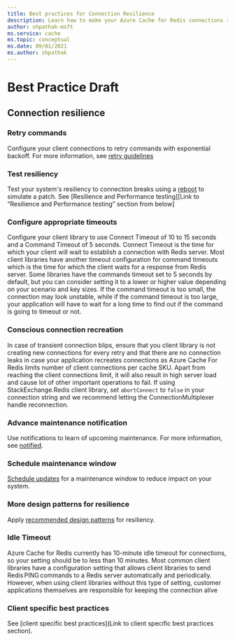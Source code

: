```yaml
---
title: Best practices for Connection Resilience
description: Learn how to make your Azure Cache for Redis connections resilient.
author: shpathak-msft
ms.service: cache
ms.topic: conceptual
ms.date: 09/01/2021
ms.author: shpathak
---
```

# Best Practice Draft

## Connection resilience 

### Retry commands

Configure your client connections to retry commands with exponential backoff. For more information, see [retry guidelines](https://docs.microsoft.com/azure/architecture/best-practices/retry-service-specific#azure-cache-for-redis) 

### Test resiliency

Test your system's resiliency to connection breaks using a [reboot]( https://docs.microsoft.com/azure/azure-cache-for-redis/cache-administration#reboot) to simulate a patch. See [Resilience and Performance testing][Link to “Resilience and Performance testing” section from below] 

### Configure appropriate timeouts

Configure your client library to use Connect Timeout of 10 to 15 seconds and a Command Timeout of 5 seconds. Connect Timeout is the time for which your client will wait to establish a connection with Redis server. Most client libraries have another timeout configuration for command timeouts which is the time for which the client waits for a response from Redis server. Some libraries have the commands timeout set to 5 seconds by default, but you can consider setting it to a lower or higher value depending on your scenario and key sizes. If the command timeout is too small, the connection may look unstable, while if the command timeout is too large, your application will have to wait for a long time to find out if the command is going to timeout or not.

### Conscious connection recreation

In case of transient connection blips, ensure that you client library is not creating new connections for every retry and that there are no connection leaks in case your application recreates connections as Azure Cache For Redis limits number of client connections per cache SKU. Apart from reaching the client connections limit, it will also result in high server load and cause lot of other important operations to fail. If using StackExchange.Redis client library, set `abortConnect` to `false` in your connection string and we recommend letting the ConnectionMultiplexer handle reconnection. 

### Advance maintenance notification

Use notifications to learn of upcoming maintenance. For more information, see [notified]( https://docs.microsoft.com/azure/azure-cache-for-redis/cache-failover#can-i-be-notified-in-advance-of-a-planned-maintenance).

### Schedule maintenance window

[Schedule updates]( https://docs.microsoft.com/azure/azure-cache-for-redis/cache-administration#schedule-updates) for a maintenance window to reduce impact on your system.

### More design patterns for resilience

Apply [recommended design patterns]( https://docs.microsoft.com/azure/azure-cache-for-redis/cache-failover#how-do-i-make-my-application-resilient) for resiliency.

### Idle Timeout

Azure Cache for Redis currently has 10-minute idle timeout for connections, so your setting should be to less than 10 minutes. Most common client libraries have a configuration setting that allows client libraries to send Redis PING commands to a Redis server automatically and periodically. However, when using client libraries without this type of setting, customer applications themselves are responsible for keeping the connection alive 

### Client specific best practices
See [client specific best practices](Link to client specific best practices section).
<!-- Why is this not in development? -->
  
